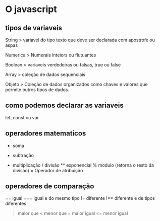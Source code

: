 # O javascript

## tipos de variaveis

String > variavel do tipo texto que deve ser declarada com apostrofe ou aspas

Numerica > Numerais inteiors ou flutuantes

Boolean > variaveis verdedeiras ou falsas, true ou false

Array > coleção de dados sequenciais 

Objeto > Coleção de dados organizados como chaves e valores que permite outros tipos de dados.

## como podemos declarar as variaveis 
let, const ou var

## operadores matematicos

+ soma
- subtração
* multiplicação
/ divisão
** exponencial
% modulo (retorna o resto da divisão)
= Operador de atribuição

## operadores de comparação

== igual
=== igual e do mesmo tipo
!= diferente
!== diferente e de tipos diferentes
> maior que 
< menor que
>= maior igual 
<= menor igual
